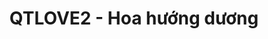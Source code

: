 ---
layout: post
title:  "QTLOVE2 - Hoa hướng dương"
categories: [matrix, math, dp]
code: QTLOVE2
src: QTLOVE2.cpp
---